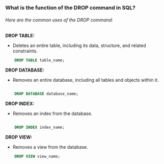 ### What is the function of the DROP command in SQL?

###### Here are the common uses of the DROP command:

<b>DROP TABLE:</b>
- Deletes an entire table, including its data, structure, and related constraints.

```sql
    DROP TABLE table_name;
```

<b>DROP DATABASE:</b>
-  Removes an entire database, including all tables and objects within it.

```sql

    DROP DATABASE database_name;
```

<b>DROP INDEX:</b>
-  Removes an index from the database.

```sql

    DROP INDEX index_name;
```

<b>DROP VIEW:</b>
-  Removes a view from the database.
```sql
    DROP VIEW view_name;
```